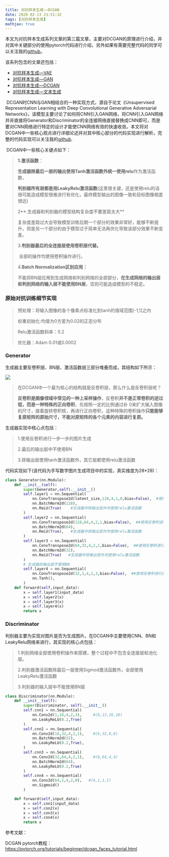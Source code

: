 ```yaml
---
title: 对抗样本生成——DCGAN
date: 2020-02-13 23:51:32
tags: [对抗样本生成]
mathjax: true
---
```


​	本文为对抗样本生成系列文章的第三篇文章，主要对DCGAN的原理进行介绍，并对其中关键部分的使用pytorch代码进行介绍，另外如果有需要完整代码的同学可以关注我的[github](https://github.com/AnchoretY/Webshell_Sample_Generate/blob/master/GAN%20image%20generate.ipynb)。

<!--more-->

该系列包含的文章还包括：

- [对抗样本生成—VAE](https://anchorety.github.io/2020/02/12/%E5%AF%B9%E6%8A%97%E6%A0%B7%E6%9C%AC%E7%94%9F%E6%88%90%E2%80%94%E2%80%94VAE/)
- [对抗样本生成—GAN]([https://anchorety.github.io/2020/02/13/%E5%AF%B9%E6%8A%97%E6%A0%B7%E6%9C%AC%E7%94%9F%E6%88%90%E2%80%94%E2%80%94GAN/](https://anchorety.github.io/2020/02/13/对抗样本生成——GAN/))
- [对抗样本生成—DCGAN]([https://anchorety.github.io/2020/02/13/%E5%AF%B9%E6%8A%97%E6%A0%B7%E6%9C%AC%E7%94%9F%E6%88%90%E2%80%94%E2%80%94DCGAN/](https://anchorety.github.io/2020/02/13/对抗样本生成——DCGAN/))
- [对抗样本生成—文本生成]()



​	DCGAN时CNN与GAN相结合的一种实现方式，源自于论文《Unsupervised Representation Learning with Deep Convolutional Generative Adversarial Networks》，该模型主要讨论了如何将CNN引入GAN网络，将CNN引入GAN网络并非直接将Generator和Discriminator的全连接网络直接替换成CNN即可，而是要对CNN网络进行特定的设计才能使CNN网络有效的快速收敛。本文将对DCGAN中一些核心观点进行详细论述并对其中核心部分的代码实现进行解析，完整的代码实现可以关注我的[github](https://github.com/AnchoretY/Webshell_Sample_Generate/blob/master/DCGAN%20image%20generate.ipynb).

​	DCGAN中一些核心关键点如下：

> **1.激活函数**：
>
> ​	**生成器除最后一层的输出使用Tanh激活函数外统一使用relu**作为激活函数，
>
> ​	**判别器所有层都是用LeakyRelu激活函数**(这里很关键，还是使用relu的话很可能造成模型很难进行有优化，最终模型输出的图像一致和目标图像相差很远)
>
> 2**.生成器和判别器的模型结构复杂度不要差距太大**
>
> ​	复杂度差距过大会导致模型训练后期一个部分的效果非常好，能够不断提升，但是另一个部分的由于模型过于简单无法再优化导致该部分效果不断变差。
>
> 3.**判别器最后的全连接层使用卷积层代替。**
>
> ​	全部的操作均使用卷积操作进行。
>
> 4.**Batch Normalization区别应用：**
>
> ​	不能将BN层应用到生成网络和判别网络的全部部分，**在生成网络的输出层和判别网络的输入层不能使用BN层**，否则可能造成模型的不稳定。



### 原始对抗训练细节实现

>预处理：将输入图像的各个像素点标准化到tanh的值域范围[-1,1]之内
>
>权重初始化:均值为0方差为0.02的正态分布
>
>Relu激活函数斜率：0.2
>
>优化器：Adam  0.01或0.0002

### Generator

​	生成器主要反卷积层、BN层、激活函数层三部分堆叠而成，其结构如下所示：

![](https://github.com/AnchoretY/images/blob/master/blog/DCGAN生成器结构.png?raw=true)

> 在DCGAN中一个最为核心的结构就是反卷积层，那么什么是反卷积层呢？
>
> ​	**反卷积是图像领域中常见的一种上采样操作**，反卷积**并不是正常卷积的逆过程，而是一种特殊的正向卷积**，先按照一定的比例通过补 0来扩大输入图像的尺寸，接着旋转卷积核，再进行正向卷积，这种特殊的卷积操作**只能能够复原矩阵的原始尺寸，不能对原矩阵的各个元素的内容进行复原。**

生成器实现中核心点包括：

> 1.使用反卷积进行一步一步的图片生成
>
> 2.最后的输出层中不使用BN
>
> 3.除输出层使用tanh激活函数外，其它层都使用relu激活函数

​	代码实现如下(该代码为手写数字图片生成项目中的实现，真实维度为28*28)：

~~~python
class Generator(nn.Module):
    def __init__(self):
        super(Generator,self).__init__()
        self.layer1 = nn.Sequential(
            nn.ConvTranspose2d(latent_size,128,4,1,0,bias=False),  #使用反卷积进行还原(b,512,4,4)
            nn.BatchNorm2d(128),
            nn.ReLU(True)    #生成器中除输出层外均使用relu激活函数
        )
        self.layer2 = nn.Sequential(
            nn.ConvTranspose2d(128,64,4,2,1,bias=False),  ##使用反卷积进行还原(b,64,8,8)
            nn.BatchNorm2d(64),
            nn.ReLU(True),   #生成器中除输出层外均使用relu激活函数
        )
        self.layer3 = nn.Sequential(
            nn.ConvTranspose2d(64,32,4,2,1,bias=False),  ##使用反卷积进行还原(b,8,16,16)
            nn.BatchNorm2d(32),
            nn.ReLU(True)   #生成器中除输出层外均使用relu激活函数
        )
        # 生成器的输出层不使用BN
        self.layer4 = nn.Sequential(
            nn.ConvTranspose2d(32,1,4,2,3,bias=False),  ##使用反卷积进行还原(b,1,28,28)
            nn.Tanh(),         
        ) 
    def forward(self,input_data):
        x = self.layer1(input_data)
        x = self.layer2(x)
        x = self.layer3(x)
        x = self.layer4(x)
        return x
~~~

### Discriminator

​	判别器主要为实现对图片是否为生成图片。在DCGAN中主要使用CNN、BN和LeakyRelu网络来进行，其实现的核心点包括：

> 1.判别网络全部使用卷积操作来搭建，整个过程中不包含全连接层和池化层。
>
> 2.判别器激活函数除最后一层使用Sigmod激活函数外，全部使用LeakyRelu激活函数
>
> 3.判别器的输入层中不能使用BN层

~~~python
class Discriminator(nn.Module):
    def __init__(self):
        super(Discriminator, self).__init__()
        self.cnn1 = nn.Sequential(
            nn.Conv2d(1,16,4,2,3),     #(b,13,16,16)
            nn.LeakyReLU(0.2,True)
        )
        self.cnn2 = nn.Sequential(
            nn.Conv2d(16,32,4,2,1),    #(b,32,8,8)
            nn.BatchNorm2d(32),
            nn.LeakyReLU(0.2,True),
        )
        self.cnn3 = nn.Sequential(
            nn.Conv2d(32,64,4,2,1),    #(b,64,4,4)
            nn.BatchNorm2d(64),
            nn.LeakyReLU(0.2,True)
        )
        self.cnn4 = nn.Sequential(
            nn.Conv2d(64,1,4,2,0),   #(b,1,1,1)
            nn.Sigmoid()
        )

    def forward(self,input_data):
        x = self.cnn1(input_data)
        x = self.cnn2(x)
        x = self.cnn3(x)
        x = self.cnn4(x)
        return x
~~~



参考文献：

DCGAN pytorch教程：https://pytorch.org/tutorials/beginner/dcgan_faces_tutorial.html